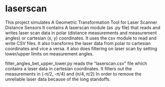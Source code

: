 # laserscan
This project simulates A Geometric Transformation Tool for Laser Scanner Distance Sensors
It contains A laserscan module (as .py file) that reads and writes laser scan data in polar (distance measurements and measurement angles) or cartesian (x, y) coordinates. It uses the csv module to read and write CSV files. It also transforms the laser data from polar to cartesian coordinates and vice a versa. it also does filtering on laser scan by setting lower/upper limits on measurement angles.





filter_angles_bet_upper_lower.py reads the “laserscan.csv” file which contains a laser data in cartesian coordinates. It filters out the measurements in (-π/2, -π/4) and (π/4, π/2) In order to remove the unreliable laser data because of the long standoffs.
